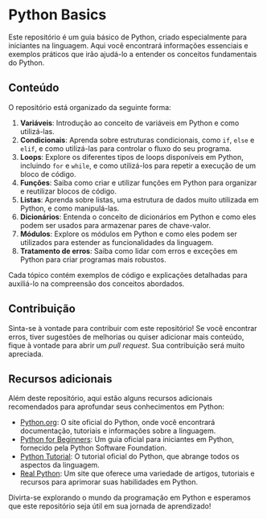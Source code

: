 # Python Basics

Este repositório é um guia básico de Python, criado especialmente para iniciantes na linguagem. Aqui você encontrará informações essenciais e exemplos práticos que irão ajudá-lo a entender os conceitos fundamentais do Python.

## Conteúdo

O repositório está organizado da seguinte forma:

1. **Variáveis**: Introdução ao conceito de variáveis em Python e como utilizá-las.
2. **Condicionais**: Aprenda sobre estruturas condicionais, como `if`, `else` e `elif`, e como utilizá-las para controlar o fluxo do seu programa.
3. **Loops**: Explore os diferentes tipos de loops disponíveis em Python, incluindo `for` e `while`, e como utilizá-los para repetir a execução de um bloco de código.
4. **Funções**: Saiba como criar e utilizar funções em Python para organizar e reutilizar blocos de código.
5. **Listas**: Aprenda sobre listas, uma estrutura de dados muito utilizada em Python, e como manipulá-las.
6. **Dicionários**: Entenda o conceito de dicionários em Python e como eles podem ser usados para armazenar pares de chave-valor.
7. **Módulos**: Explore os módulos em Python e como eles podem ser utilizados para estender as funcionalidades da linguagem.
8. **Tratamento de erros**: Saiba como lidar com erros e exceções em Python para criar programas mais robustos.

Cada tópico contém exemplos de código e explicações detalhadas para auxiliá-lo na compreensão dos conceitos abordados.

## Contribuição

Sinta-se à vontade para contribuir com este repositório! Se você encontrar erros, tiver sugestões de melhorias ou quiser adicionar mais conteúdo, fique à vontade para abrir um *pull request*. Sua contribuição será muito apreciada.

## Recursos adicionais

Além deste repositório, aqui estão alguns recursos adicionais recomendados para aprofundar seus conhecimentos em Python:

- [Python.org](https://www.python.org/): O site oficial do Python, onde você encontrará documentação, tutoriais e informações sobre a linguagem.
- [Python for Beginners](https://www.python.org/about/gettingstarted/): Um guia oficial para iniciantes em Python, fornecido pela Python Software Foundation.
- [Python Tutorial](https://docs.python.org/3/tutorial/): O tutorial oficial do Python, que abrange todos os aspectos da linguagem.
- [Real Python](https://realpython.com/): Um site que oferece uma variedade de artigos, tutoriais e recursos para aprimorar suas habilidades em Python.

Divirta-se explorando o mundo da programação em Python e esperamos que este repositório seja útil em sua jornada de aprendizado!
